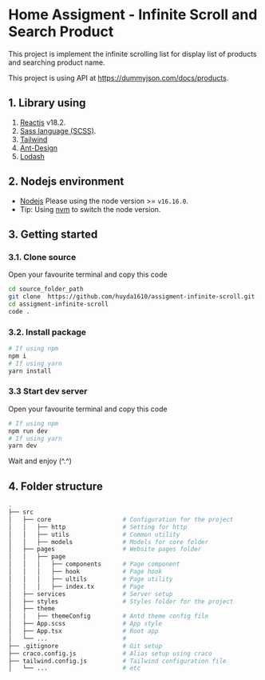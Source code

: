 # Home Assigment - Infinite Scroll and Search Product

This project is implement the infinite scrolling list for display list of products and searching product name.

This project is using API at https://dummyjson.com/docs/products.

## 1. Library using

1. [Reactjs](https://reactjs.org/) v18.2.
2. [Sass language (SCSS)](https://sass-lang.com/).
3. [Tailwind](https://tailwindcss.com/)
4. [Ant-Design](https://ant.design/docs/spec/visualization-page)
5. [Lodash](https://lodash.com/)

## 2. Nodejs environment

- [Nodejs](https://nodejs.org/en/) Please using the node version >= `v16.16.0`.
- Tip: Using [nvm](https://github.com/coreybutler/nvm-windows/releases) to switch the node version.

## 3. Getting started

### 3.1. Clone source

Open your favourite terminal and copy this code

```bash
cd source_folder_path
git clone  https://github.com/huyda1610/assigment-infinite-scroll.git
cd assigment-infinite-scroll
code .
```

### 3.2. Install package

```bash
# If using npm
npm i
# If using yarn
yarn install
```

### 3.3 Start dev server

Open your favourite terminal and copy this code

```bash
# If using npm
npm run dev
# If using yarn
yarn dev
```

Wait and enjoy (^.^)

## 4. Folder structure

```bash
.
├── src
│   ├── core                    # Configuration for the project
│   │   ├── http                # Setting for http
│   │   ├── utils               # Common utility
│   │   ├── models              # Models for core folder
│   ├── pages                   # Website pages folder
│   │   ├── page
│   │   │   ├── components      # Page component
│   │   │   ├── hook            # Page hook
│   │   │   ├── ultils          # Page utility
│   │   │   ├── index.tx        # Page
│   ├── services                # Server setup 
│   ├── styles                  # Styles folder for the project
│   ├── theme                
│   │   ├── themeConfig         # Antd theme config file
│   ├── App.scss                # App style 
│   ├── App.tsx                 # Root app 
│   └── ...                     # 
├── .gitignore                  # Git setup
├── craco.config.js             # Alias setup using craco
├── tailwind.config.js          # Tailwind configuration file
│   └── ...                     # etc
```
